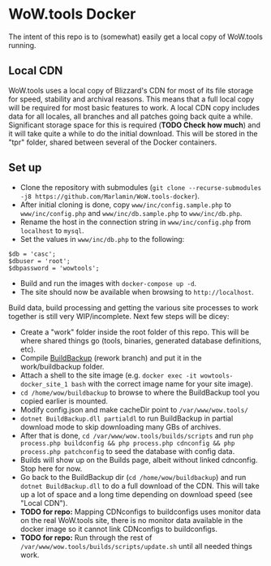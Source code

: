 # WoW.tools Docker 
The intent of this repo is to (somewhat) easily get a local copy of WoW.tools running. 

## Local CDN
WoW.tools uses a local copy of Blizzard's CDN for most of its file storage for speed, stability and archival reasons. This means that a full local copy will be required for most basic features to work. A local CDN copy includes data for all locales, all branches and all patches going back quite a while. Significant storage space for this is required (**TODO Check how much**) and it will take quite a while to do the initial download. This will be stored in the "tpr" folder, shared between several of the Docker containers.

## Set up
- Clone the repository with submodules (`git clone --recurse-submodules -j8 https://github.com/Marlamin/WoW.tools-docker`).
- After initial cloning is done, copy `www/inc/config.sample.php` to `www/inc/config.php` and `www/inc/db.sample.php` to `www/inc/db.php`.
- Rename the host in the connection string in `www/inc/config.php` from `localhost` to `mysql`.
- Set the values in `www/inc/db.php` to the following:
```
$db = 'casc';
$dbuser = 'root';
$dbpassword = 'wowtools';
```
- Build and run the images with `docker-compose up -d`.
- The site should now be available when browsing to `http://localhost`.

Build data, build processing and getting the various site processes to work together is still very WIP/incomplete. Next few steps will be dicey:

- Create a "work" folder inside the root folder of this repo. This will be where shared things go (tools, binaries, generated database definitions, etc).
- Compile [BuildBackup](https://github.com/Marlamin/BuildBackup) (rework branch) and put it in the work/buildbackup folder.
- Attach a shell to the site image (e.g. `docker exec -it wowtools-docker_site_1 bash` with the correct image name for your site image).
- `cd /home/wow/buildbackup` to browse to where the BuildBackup tool you copied earlier is mounted.
- Modify config.json and make cacheDir point to `/var/www/wow.tools/`
- `dotnet BuildBackup.dll partialdl` to run BuildBackup in partial download mode to skip downloading many GBs of archives.
- After that is done, `cd /var/www/wow.tools/builds/scripts` and run `php process.php buildconfig && php process.php cdnconfig && php process.php patchconfig` to seed the database with config data.  
- Builds will show up on the Builds page, albeit without linked cdnconfig. Stop here for now.
- Go back to the BuildBackup dir (`cd /home/wow/buildbackup`) and run `dotnet BuildBackup.dll` to do a full download of the CDN. This will take up a lot of space and a long time depending on download speed (see "Local CDN").
- **TODO for repo:** Mapping CDNconfigs to buildconfigs uses monitor data on the real WoW.tools site, there is no monitor data available in the docker image so it cannot link CDNconfigs to buildconfigs.  
- **TODO for repo:** Run through the rest of `/var/www/wow.tools/builds/scripts/update.sh` until all needed things work.
